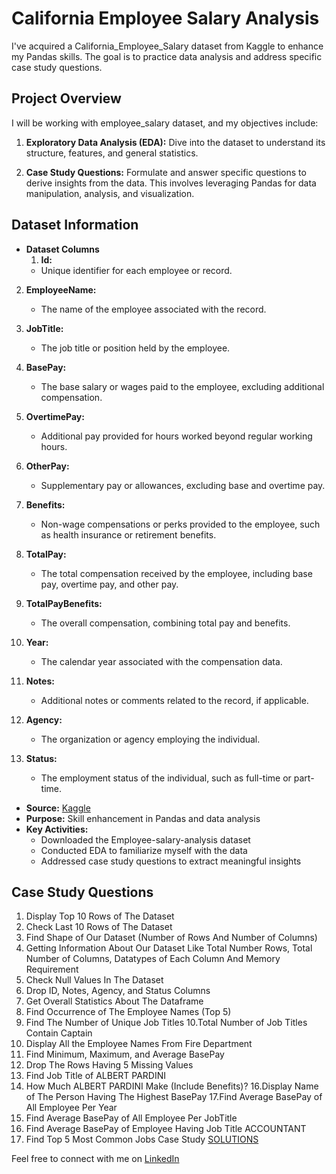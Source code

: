 # California Employee Salary Analysis

I've acquired a California_Employee_Salary dataset from Kaggle to enhance my Pandas skills. The goal is to practice data analysis and address specific case study questions.

## Project Overview

I will be working with employee_salary dataset, and my objectives include:

1. **Exploratory Data Analysis (EDA):** Dive into the dataset to understand its structure, features, and general statistics.

2. **Case Study Questions:** Formulate and answer specific questions to derive insights from the data. This involves leveraging Pandas for data manipulation, analysis, and visualization.

## Dataset Information
- **Dataset Columns**
  1. **Id:**
   - Unique identifier for each employee or record.

2. **EmployeeName:**
   - The name of the employee associated with the record.

3. **JobTitle:**
   - The job title or position held by the employee.

4. **BasePay:**
   - The base salary or wages paid to the employee, excluding additional compensation.

5. **OvertimePay:**
   - Additional pay provided for hours worked beyond regular working hours.

6. **OtherPay:**
   - Supplementary pay or allowances, excluding base and overtime pay.

7. **Benefits:**
   - Non-wage compensations or perks provided to the employee, such as health insurance or retirement benefits.

8. **TotalPay:**
   - The total compensation received by the employee, including base pay, overtime pay, and other pay.

9. **TotalPayBenefits:**
   - The overall compensation, combining total pay and benefits.

10. **Year:**
    - The calendar year associated with the compensation data.

11. **Notes:**
    - Additional notes or comments related to the record, if applicable.

12. **Agency:**
    - The organization or agency employing the individual.

13. **Status:**
    - The employment status of the individual, such as full-time or part-time.


- **Source:** [Kaggle](https://www.kaggle.com/datasets/kaggle/sf-salaries)
- **Purpose:** Skill enhancement in Pandas and data analysis
- **Key Activities:**
  - Downloaded the Employee-salary-analysis dataset
  - Conducted EDA to familiarize myself with the data
  - Addressed case study questions to extract meaningful insights

## Case Study Questions

1.  Display Top 10 Rows of The Dataset
2. Check Last 10 Rows of The Dataset
3. Find Shape of Our Dataset (Number of Rows And Number of Columns)
4.  Getting Information About Our Dataset Like Total Number Rows, Total Number of Columns, Datatypes of Each Column And Memory Requirement
5. Check Null Values In The Dataset
6. Drop ID, Notes, Agency, and Status Columns
7. Get Overall Statistics About The Dataframe
8. Find Occurrence of The Employee Names  (Top 5)
9. Find The Number of Unique Job Titles
10.Total Number of Job Titles Contain Captain
11. Display All the Employee Names From Fire Department
12. Find Minimum, Maximum, and Average BasePay
13. Drop The Rows Having 5 Missing Values
14. Find Job Title of ALBERT PARDINI
15. How Much ALBERT PARDINI Make (Include Benefits)?
16.Display Name of The Person Having The Highest BasePay
17.Find Average BasePay of All Employee Per Year 
18. Find Average BasePay of All Employee Per JobTitle 
19. Find Average BasePay of Employee Having Job Title ACCOUNTANT  
20. Find Top 5 Most Common Jobs
Case Study [SOLUTIONS](https://github.com/akshaykumarmondal/pandas_ecommerce_purchase/blob/main/pandas_ecommerce_purchase_analysis/start.ipynb)

Feel free to connect with me on [LinkedIn](https://www.linkedin.com/in/akshay-kumar-mondal-%F0%9F%87%AE%F0%9F%87%B3-b8aba720a/)

